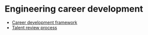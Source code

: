 # Engineering career development

- [Career development framework](framework.md)
- [Talent review process](talent-review-process.md)
